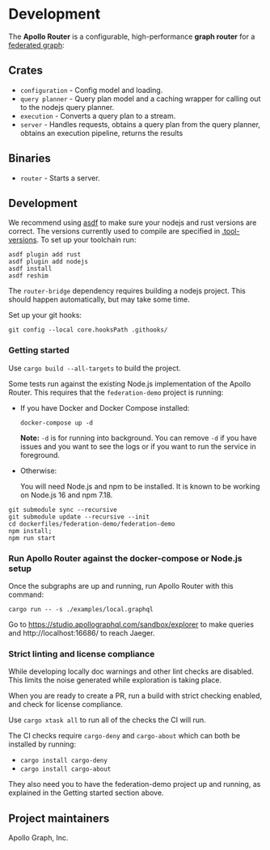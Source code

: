 # Development

The **Apollo Router** is a configurable, high-performance **graph router** for a [federated graph](https://www.apollographql.com/docs/federation/):

## Crates

 *   `configuration` - Config model and loading.
 *   `query planner` - Query plan model and a caching wrapper for calling out to the nodejs query planner.
 *   `execution` - Converts a query plan to a stream.
 *   `server` - Handles requests,
     obtains a query plan from the query planner,
     obtains an execution pipeline,
     returns the results

## Binaries

 *   `router` - Starts a server.

## Development

We recommend using [asdf](https://github.com/asdf-vm/asdf) to make sure your
nodejs and rust versions are correct.  The versions currently used to compile
are specified in [.tool-versions](.tool-versions). To set up your toolchain
run:

```shell
asdf plugin add rust
asdf plugin add nodejs
asdf install
asdf reshim
```

The `router-bridge` dependency requires building a nodejs project. This should
happen automatically, but may take some time.

Set up your git hooks:

```shell
git config --local core.hooksPath .githooks/
```

### Getting started

Use `cargo build --all-targets` to build the project.

Some tests run against the existing Node.js implementation of the Apollo Router. This
requires that the `federation-demo` project is running:

 *  If you have Docker and Docker Compose installed:

    ```
    docker-compose up -d
    ```

    **Note:** `-d` is for running into background. You can remove `-d` if you
    have issues and you want to see the logs or if you want to run the service
    in foreground.

 *  Otherwise:

    You will need Node.js and npm to be installed. It is known to be working on
    Node.js 16 and npm 7.18.

  ```shell
  git submodule sync --recursive
  git submodule update --recursive --init
  cd dockerfiles/federation-demo/federation-demo
  npm install;
  npm run start
  ```

### Run Apollo Router against the docker-compose or Node.js setup

Once the subgraphs are up and running, run Apollo Router with this command:

```shell
cargo run -- -s ./examples/local.graphql
```

Go to https://studio.apollographql.com/sandbox/explorer to make queries and
http://localhost:16686/ to reach Jaeger.

### Strict linting and license compliance

While developing locally doc warnings and other lint checks are disabled.
This limits the noise generated while exploration is taking place.

When you are ready to create a PR, run a build with strict checking enabled,
and check for license compliance.

Use `cargo xtask all` to run all of the checks the CI will run.

The CI checks require `cargo-deny` and `cargo-about` which can both be installed by running:
- `cargo install cargo-deny`
- `cargo install cargo-about`

They also need you to have the federation-demo project up and running,
as explained in the Getting started section above.

## Project maintainers

Apollo Graph, Inc.
